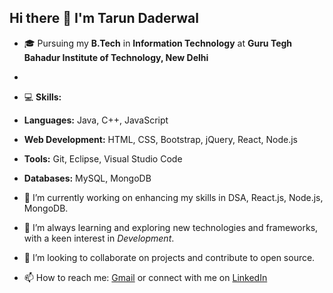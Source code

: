 ## Hi there 👋 I'm Tarun Daderwal

- 🎓 Pursuing my **B.Tech** in **Information Technology** at **Guru Tegh Bahadur Institute of Technology, New Delhi**
- 
- 💻 **Skills:**
- **Languages:** Java, C++, JavaScript
- **Web Development:** HTML, CSS, Bootstrap, jQuery, React, Node.js
- **Tools:** Git, Eclipse, Visual Studio Code
- **Databases:** MySQL, MongoDB

- 🔭 I’m currently working on enhancing my skills in DSA, React.js, Node.js, MongoDB.
- 🌱 I’m always learning and exploring new technologies and frameworks, with a keen interest in *Development*.
- 👯 I’m looking to collaborate on projects and contribute to open source.
- 📫 How to reach me: [Gmail](try.tarundaderwal@gmail.com) or connect with me on [LinkedIn](https://www.linkedin.com/in/tarun-daderwal-25b61822b)
